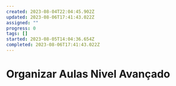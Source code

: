 ```yaml
---
created: 2023-08-04T22:04:45.902Z
updated: 2023-08-06T17:41:43.022Z
assigned: ""
progress: 0
tags: []
started: 2023-08-05T14:04:36.654Z
completed: 2023-08-06T17:41:43.022Z
---
```


# Organizar Aulas Nivel Avançado
